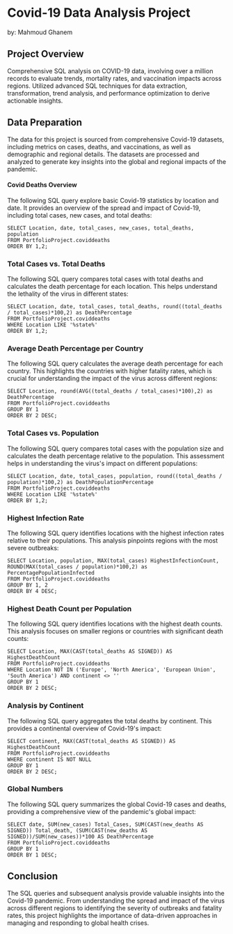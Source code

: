 # Covid-19 Data Analysis Project
by: Mahmoud Ghanem

## Project Overview
Comprehensive SQL analysis on COVID-19 data, involving over a million records to evaluate trends, mortality rates, and vaccination impacts across regions. Utilized advanced SQL techniques for data extraction, transformation, trend analysis, and performance optimization to derive actionable insights.

## Data Preparation
The data for this project is sourced from comprehensive Covid-19 datasets, including metrics on cases, deaths, and vaccinations, as well as demographic and regional details. The datasets are processed and analyzed to generate key insights into the global and regional impacts of the pandemic.

#### Covid Deaths Overview
The following SQL query explore basic Covid-19 statistics by location and date. It provides an overview of the spread and impact of Covid-19, including total cases, new cases, and total deaths:
```
SELECT Location, date, total_cases, new_cases, total_deaths, population
FROM PortfolioProject.coviddeaths
ORDER BY 1,2;
```


### Total Cases vs. Total Deaths
The following SQL query compares total cases with total deaths and calculates the death percentage for each location. This helps understand the lethality of the virus in different states:
```
SELECT Location, date, total_cases, total_deaths, round((total_deaths / total_cases)*100,2) as DeathPercentage
FROM PortfolioProject.coviddeaths
WHERE Location LIKE '%state%'
ORDER BY 1,2;
```


### Average Death Percentage per Country
The following SQL query calculates the average death percentage for each country. This highlights the countries with higher fatality rates, which is crucial for understanding the impact of the virus across different regions:
```
SELECT Location, round(AVG((total_deaths / total_cases)*100),2) as DeathPercentage
FROM PortfolioProject.coviddeaths
GROUP BY 1
ORDER BY 2 DESC;
```


### Total Cases vs. Population
The following SQL query compares total cases with the population size and calculates the death percentage relative to the population. This assessment helps in understanding the virus's impact on different populations:
```
SELECT Location, date, total_cases, population, round((total_deaths / population)*100,2) as DeathPopulationPercentage
FROM PortfolioProject.coviddeaths
WHERE Location LIKE '%state%'
ORDER BY 1,2;
```


### Highest Infection Rate
The following SQL query identifies locations with the highest infection rates relative to their populations. This analysis pinpoints regions with the most severe outbreaks:
```
SELECT Location, population, MAX(total_cases) HighestInfectionCount, ROUND(MAX(total_cases / population)*100,2) as PercentagePopulationInfected
FROM PortfolioProject.coviddeaths
GROUP BY 1, 2
ORDER BY 4 DESC;
```


### Highest Death Count per Population
The following SQL query identifies locations with the highest death counts. This analysis focuses on smaller regions or countries with significant death counts:
```
SELECT Location, MAX(CAST(total_deaths AS SIGNED)) AS HighestDeathCount
FROM PortfolioProject.coviddeaths
WHERE Location NOT IN ('Europe', 'North America', 'European Union', 'South America') AND continent <> ''
GROUP BY 1
ORDER BY 2 DESC;
```


### Analysis by Continent
The following SQL query aggregates the total deaths by continent. This provides a continental overview of Covid-19's impact:
```
SELECT continent, MAX(CAST(total_deaths AS SIGNED)) AS HighestDeathCount
FROM PortfolioProject.coviddeaths
WHERE continent IS NOT NULL
GROUP BY 1
ORDER BY 2 DESC;
```


### Global Numbers
The following SQL query summarizes the global Covid-19 cases and deaths, providing a comprehensive view of the pandemic's global impact:
```
SELECT date, SUM(new_cases) Total_Cases, SUM(CAST(new_deaths AS SIGNED)) Total_death, (SUM(CAST(new_deaths AS SIGNED))/SUM(new_cases))*100 AS DeathPercentage
FROM PortfolioProject.coviddeaths
GROUP BY 1
ORDER BY 1 DESC;
```

## Conclusion
The SQL queries and subsequent analysis provide valuable insights into the Covid-19 pandemic. From understanding the spread and impact of the virus across different regions to identifying the severity of outbreaks and fatality rates, this project highlights the importance of data-driven approaches in managing and responding to global health crises.
